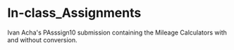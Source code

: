 # In-class_Assignments
Ivan Acha's PAsssign10 submission containing the Mileage Calculators with and without conversion.
